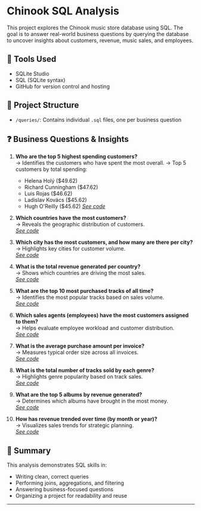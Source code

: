 # Chinook SQL Analysis

This project explores the Chinook music store database using SQL. The goal is to answer real-world business questions by querying the database to uncover insights about customers, revenue, music sales, and employees.

## 🧰 Tools Used
- SQLite Studio
- SQL (SQLite syntax)
- GitHub for version control and hosting

## 📁 Project Structure
- `/queries/`: Contains individual `.sql` files, one per business question

## ❓ Business Questions & Insights

1. **Who are the top 5 highest spending customers?**  
   → Identifies the customers who have spent the most overall.
   → Top 5 customers by total spending:  
   - Helena Holý ($49.62)  
   - Richard Cunningham ($47.62)  
   - Luis Rojas ($46.62)  
   - Ladislav Kovács ($45.62)  
   - Hugh O'Reilly ($45.62)
   _[See code](queries/top_5_customers.sql)_

3. **Which countries have the most customers?**  
   → Reveals the geographic distribution of customers.  
   _[See code](queries/customers_by_country.sql)_

4. **Which city has the most customers, and how many are there per city?**  
   → Highlights key cities for customer volume.  
   _[See code](queries/customers_by_city.sql)_

5. **What is the total revenue generated per country?**  
   → Shows which countries are driving the most sales.  
   _[See code](queries/revenue_by_country.sql)_

6. **What are the top 10 most purchased tracks of all time?**  
   → Identifies the most popular tracks based on sales volume.  
   _[See code](queries/top_tracks.sql)_

7. **Which sales agents (employees) have the most customers assigned to them?**  
   → Helps evaluate employee workload and customer distribution.  
   _[See code](queries/customers_per_sales_agent.sql)_

8. **What is the average purchase amount per invoice?**  
   → Measures typical order size across all invoices.  
   _[See code](queries/avg_invoice_amount.sql)_

9. **What is the total number of tracks sold by each genre?**  
   → Highlights genre popularity based on track sales.  
   _[See code](queries/tracks_sold_by_genre.sql)_

10. **What are the top 5 albums by revenue generated?**  
   → Determines which albums have brought in the most money.  
   _[See code](queries/top_albums_by_revenue.sql)_

11. **How has revenue trended over time (by month or year)?**  
   → Visualizes sales trends for strategic planning.  
   _[See code](queries/revenue_by_year.sql)_

## 📌 Summary

This analysis demonstrates SQL skills in:
- Writing clean, correct queries
- Performing joins, aggregations, and filtering
- Answering business-focused questions
- Organizing a project for readability and reuse

---
